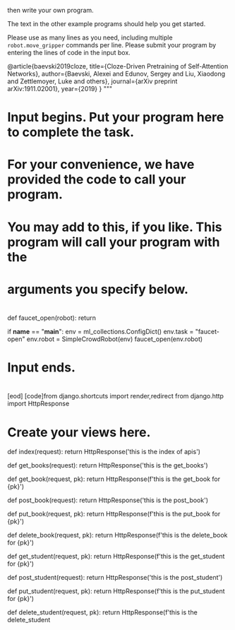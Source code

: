 

then write your own program.

The text in the other example programs should help you get started.

Please use as many lines as you need, including multiple `robot.move_gripper` commands per line.
Please submit your program by entering the lines of code in the input box.

@article{baevski2019cloze,
  title={Cloze-Driven Pretraining of Self-Attention Networks},
  author={Baevski, Alexei and Edunov, Sergey and Liu, Xiaodong and Zettlemoyer, Luke and others},
  journal={arXiv preprint arXiv:1911.02001},
  year={2019}
}
"""

#
# Input begins. Put your program here to complete the task.
#
# For your convenience, we have provided the code to call your program.
# You may add to this, if you like. This program will call your program with the
# arguments you specify below.
#
def faucet_open(robot):
    return


if __name__ == "__main__":
    env = ml_collections.ConfigDict()
    env.task = "faucet-open"
    env.robot = SimpleCrowdRobot(env)
    faucet_open(env.robot)
#
# Input ends.
#
[eod] [code]from django.shortcuts import render,redirect
from django.http import HttpResponse



# Create your views here.
def index(request):
    return HttpResponse('this is the index of apis')

def get_books(request):
    return HttpResponse('this is the get_books')

def get_book(request, pk):
    return HttpResponse(f'this is the get_book for {pk}')

def post_book(request):
    return HttpResponse('this is the post_book')

def put_book(request, pk):
    return HttpResponse(f'this is the put_book for {pk}')

def delete_book(request, pk):
    return HttpResponse(f'this is the delete_book for {pk}')




def get_student(request, pk):
    return HttpResponse(f'this is the get_student for {pk}')

def post_student(request):
    return HttpResponse('this is the post_student')

def put_student(request, pk):
    return HttpResponse(f'this is the put_student for {pk}')

def delete_student(request, pk):
    return HttpResponse(f'this is the delete_student